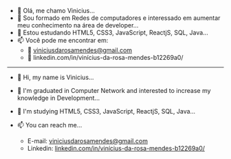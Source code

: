 - 👋 Olá, me chamo Vinicius...
- 👀 Sou formado em Redes de computadores e interessado em aumentar meu conhecimento na área de developer...
- 🌱 Estou estudando HTML5, CSS3, JavaScript, ReactjS, SQL, Java...
- 📫 Você pode me encontrar em:
  - :e-mail: viniciusdarosamendes@gmail.com
  - :link: linkedin.com/in/vinícius-da-rosa-mendes-b12269a0/


------------------------------------------------------------------------------------------------------------------------------

- 👋 Hi, my name is Vinicius...

- 👀 I'm graduated in Computer Network and interested to increase my knowledge in Development...

- 🌱 I'm studying HTML5, CSS3, JavaScript, ReactjS, SQL, Java...

- 📫 You can reach me...

  - E-mail: viniciusdarosamendes@gmail.com
  - Linkedin: [linkedin.com/in/vinícius-da-rosa-mendes-b12269a0/](linkedin.com/in/vinícius-da-rosa-mendes-b12269a0/)

  
